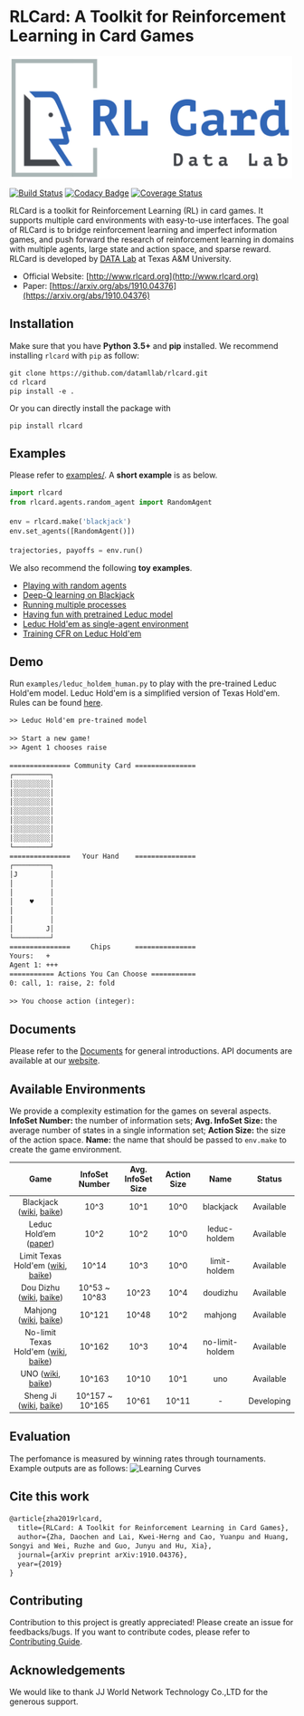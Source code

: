 # RLCard: A Toolkit for Reinforcement Learning in Card Games
<img width="500" src="./docs/imgs/logo.jpg" alt="Logo" />


[![Build Status](https://travis-ci.org/datamllab/RLCard.svg?branch=master)](https://travis-ci.org/datamllab/RLCard)
[![Codacy Badge](https://api.codacy.com/project/badge/Grade/248eb15c086748a4bcc830755f1bd798)](https://www.codacy.com/manual/daochenzha/rlcard?utm_source=github.com&amp;utm_medium=referral&amp;utm_content=datamllab/rlcard&amp;utm_campaign=Badge_Grade)
[![Coverage Status](https://coveralls.io/repos/github/datamllab/rlcard/badge.svg)](https://coveralls.io/github/datamllab/rlcard?branch=master)

RLCard is a toolkit for Reinforcement Learning (RL) in card games. It supports multiple card environments with easy-to-use interfaces. The goal of RLCard is to bridge reinforcement learning and imperfect information games, and push forward the research of reinforcement learning in domains with multiple agents, large state and action space, and sparse reward. RLCard is developed by [DATA Lab](http://faculty.cs.tamu.edu/xiahu/) at Texas A&M University.

*   Official Website: [http://www.rlcard.org](http://www.rlcard.org)
*   Paper: [https://arxiv.org/abs/1910.04376](https://arxiv.org/abs/1910.04376)

## Installation
Make sure that you have **Python 3.5+** and **pip** installed. We recommend installing `rlcard` with `pip` as follow:

```
git clone https://github.com/datamllab/rlcard.git
cd rlcard
pip install -e .
```

Or you can directly install the package with

```
pip install rlcard
```

## Examples
Please refer to [examples/](examples). A **short example** is as below.

```python
import rlcard
from rlcard.agents.random_agent import RandomAgent

env = rlcard.make('blackjack')
env.set_agents([RandomAgent()])

trajectories, payoffs = env.run()
```

We also recommend the following **toy examples**.

*   [Playing with random agents](docs/toy-examples.md#playing-with-random-agents)
*   [Deep-Q learning on Blackjack](docs/toy-examples.md#deep-q-learning-on-blackjack)
*   [Running multiple processes](docs/toy-examples.md#running-multiple-processes)
*   [Having fun with pretrained Leduc model](docs/toy-examples.md#having-fun-with-pretrained-leduc-model)
*   [Leduc Hold'em as single-agent environment](docs/toy-examples.md#leduc-holdem-as-single-agent-environment)
*   [Training CFR on Leduc Hold'em](docs/toy-examples.md#training-cfr-on-leduc-holdem)

## Demo
Run `examples/leduc_holdem_human.py` to play with the pre-trained Leduc Hold'em model. Leduc Hold'em is a simplified version of Texas Hold'em. Rules can be found [here](docs/games.md#leduc-holdem).

```
>> Leduc Hold'em pre-trained model

>> Start a new game!
>> Agent 1 chooses raise

=============== Community Card ===============
┌─────────┐
│░░░░░░░░░│
│░░░░░░░░░│
│░░░░░░░░░│
│░░░░░░░░░│
│░░░░░░░░░│
│░░░░░░░░░│
│░░░░░░░░░│
└─────────┘
===============   Your Hand    ===============
┌─────────┐
│J        │
│         │
│         │
│    ♥    │
│         │
│         │
│        J│
└─────────┘
===============     Chips      ===============
Yours:   +
Agent 1: +++
=========== Actions You Can Choose ===========
0: call, 1: raise, 2: fold

>> You choose action (integer):
```

## Documents
Please refer to the [Documents](docs/README.md) for general introductions. API documents are available at our [website](http://www.rlcard.org).

## Available Environments
We provide a complexity estimation for the games on several aspects. **InfoSet Number:** the number of information sets; **Avg. InfoSet Size:** the average number of states in a single information set; **Action Size:** the size of the action space. **Name:** the name that should be passed to `env.make` to create the game environment.

| Game                                                                                                                                                                                           | InfoSet Number  | Avg. InfoSet Size | Action Size | Name            | Status     |
| :--------------------------------------------------------------------------------------------------------------------------------------------------------------------------------------------: | :-------------: | :---------------: | :---------: | :-------------: | :--------: |
| Blackjack ([wiki](https://en.wikipedia.org/wiki/Blackjack), [baike](https://baike.baidu.com/item/21%E7%82%B9/5481683?fr=aladdin))                                                              | 10^3            | 10^1              | 10^0        | blackjack       | Available  |
| Leduc Hold’em ([paper](http://poker.cs.ualberta.ca/publications/UAI05.pdf))                                                                                                                    | 10^2            | 10^2              | 10^0        | leduc-holdem    | Available  |
| Limit Texas Hold'em ([wiki](https://en.wikipedia.org/wiki/Texas_hold_%27em), [baike](https://baike.baidu.com/item/%E5%BE%B7%E5%85%8B%E8%90%A8%E6%96%AF%E6%89%91%E5%85%8B/83440?fr=aladdin))    | 10^14           | 10^3              | 10^0        | limit-holdem    | Available  |
| Dou Dizhu ([wiki](https://en.wikipedia.org/wiki/Dou_dizhu), [baike](https://baike.baidu.com/item/%E6%96%97%E5%9C%B0%E4%B8%BB/177997?fr=aladdin))                                               | 10^53 ~ 10^83   | 10^23             | 10^4        | doudizhu        | Available  |
| Mahjong ([wiki](https://en.wikipedia.org/wiki/Competition_Mahjong_scoring_rules), [baike](https://baike.baidu.com/item/%E9%BA%BB%E5%B0%86/215))                                                | 10^121          | 10^48             | 10^2        | mahjong         | Available  | 
| No-limit Texas Hold'em ([wiki](https://en.wikipedia.org/wiki/Texas_hold_%27em), [baike](https://baike.baidu.com/item/%E5%BE%B7%E5%85%8B%E8%90%A8%E6%96%AF%E6%89%91%E5%85%8B/83440?fr=aladdin)) | 10^162          | 10^3              | 10^4        | no-limit-holdem | Available  |
| UNO ([wiki](https://en.wikipedia.org/wiki/Uno_\(card_game\)), [baike](https://baike.baidu.com/item/UNO%E7%89%8C/2249587))                                                                        |  10^163         | 10^10             | 10^1        | uno             | Available  |
| Sheng Ji ([wiki](https://en.wikipedia.org/wiki/Sheng_ji), [baike](https://baike.baidu.com/item/%E5%8D%87%E7%BA%A7/3563150))                                                                    | 10^157 ~ 10^165 | 10^61             | 10^11       | -               | Developing |

## Evaluation
The perfomance is measured by winning rates through tournaments. Example outputs are as follows:
![Learning Curves](http://rlcard.org/imgs/curves.png "Learning Curves")

## Cite this work

```
@article{zha2019rlcard,
  title={RLCard: A Toolkit for Reinforcement Learning in Card Games},
  author={Zha, Daochen and Lai, Kwei-Herng and Cao, Yuanpu and Huang, Songyi and Wei, Ruzhe and Guo, Junyu and Hu, Xia},
  journal={arXiv preprint arXiv:1910.04376},
  year={2019}
}
```

## Contributing
Contribution to this project is greatly appreciated! Please create an issue for feedbacks/bugs. If you want to contribute codes, please refer to [Contributing Guide](./CONTRIBUTING.md).

## Acknowledgements
We would like to thank JJ World Network Technology Co.,LTD for the generous support.
